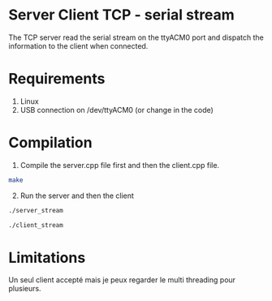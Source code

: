 # Server Client TCP - serial stream

The TCP server read the serial stream on the ttyACM0 port and dispatch the information to the client when connected.

# Requirements

1. Linux
2. USB connection on /dev/ttyACM0 (or change in the code)

# Compilation

1. Compile the server.cpp file first and then the client.cpp file.
```bash
make
```
2. Run the server and then the client
```bash
./server_stream
```
```bash
./client_stream
```

# Limitations

Un seul client accepté mais je peux regarder le multi threading pour plusieurs. 